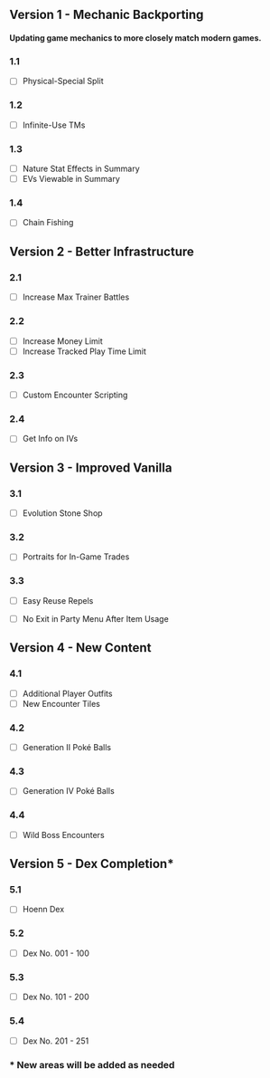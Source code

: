 ## Version 1 - Mechanic Backporting ##
#### Updating game mechanics to more closely match modern games. ####

### 1.1 ###
- [ ] Physical-Special Split

### 1.2 ###
- [ ] Infinite-Use TMs

### 1.3 ###
- [ ] Nature Stat Effects in Summary
- [ ] EVs Viewable in Summary

### 1.4 ###
- [ ] Chain Fishing


## Version 2 - Better Infrastructure ##
### 2.1 ###
- [ ] Increase Max Trainer Battles

### 2.2 ###
- [ ] Increase Money Limit
- [ ] Increase Tracked Play Time Limit

### 2.3 ###
- [ ] Custom Encounter Scripting

### 2.4 ###
- [ ] Get Info on IVs


## Version 3 - Improved Vanilla ##
### 3.1 ###
- [ ] Evolution Stone Shop

### 3.2 ###
- [ ] Portraits for In-Game Trades

### 3.3 ###
- [ ] Easy Reuse Repels
- [ ] No Exit in Party Menu After Item Usage


## Version 4 - New Content ##
### 4.1 ###
- [ ] Additional Player Outfits
- [ ] New Encounter Tiles

### 4.2 ###
- [ ] Generation II Poké Balls

### 4.3 ###
- [ ] Generation IV Poké Balls

### 4.4 ###
- [ ] Wild Boss Encounters


## Version 5 - Dex Completion* ##
### 5.1 ###
- [ ] Hoenn Dex

### 5.2 ###
- [ ] Dex No. 001 - 100

### 5.3 ###
- [ ] Dex No. 101 - 200

### 5.4 ###
- [ ] Dex No. 201 - 251

### * New areas will be added as needed ###
